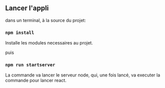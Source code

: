 ## Lancer l'appli

dans un terminal, à la source du projet:

### `npm install`

Installe les modules necessaires au projet.

puis

### `npm run startserver`

La commande va lancer le serveur node, qui, une fois lancé, va executer la commande pour lancer react.
